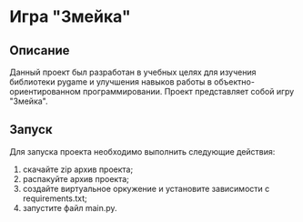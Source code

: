# Игра "Змейка"
## Описание
Данный проект был разработан в учебных целях для изучения библиотеки pygame и улучшения навыков работы в объектно-ориентированном программировании.
Проект представляет собой игру "Змейка".
## Запуск
Для запуска проекта необходимо выполнить следующие действия:
1. скачайте zip архив проекта;
2. распакуйте архив проекта;
3. создайте виртуальное оркужение и установите зависимости с requirements.txt;
4. запустите файл main.py.
